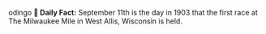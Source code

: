 odingo
**<b>📌 Daily Fact:</b>** September 11th is the day in 1903 that the first race at The Milwaukee Mile in West Allis, Wisconsin is held.
